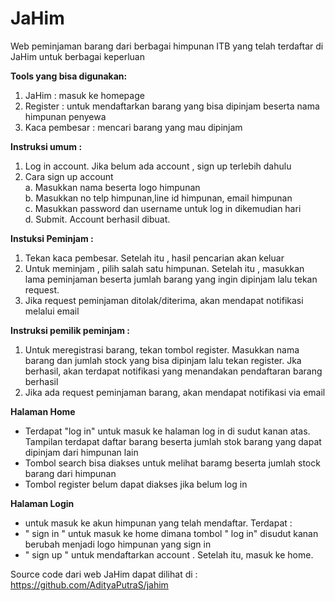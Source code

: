 <h1> JaHim </h1>
Web peminjaman barang dari berbagai himpunan ITB yang telah terdaftar di JaHim untuk berbagai keperluan

<b>Tools yang bisa digunakan:</b>
1. JaHim : masuk ke homepage
2. Register : untuk mendaftarkan barang yang bisa dipinjam beserta nama himpunan penyewa
3. Kaca pembesar : mencari barang yang mau dipinjam

<b>Instruksi umum : </b>
1. Log in account. Jika belum ada account , sign up terlebih dahulu
2. Cara sign up account <br>
   a. Masukkan nama beserta logo himpunan <br>
   b. Masukkan no telp himpunan,line id himpunan, email himpunan <br>
   c. Masukkan password dan username untuk log in dikemudian hari <br>
   d. Submit. Account berhasil dibuat. <br>

<b>Instuksi Peminjam :</b>
1. Tekan kaca pembesar. Setelah itu , hasil pencarian akan keluar
2. Untuk meminjam , pilih salah satu himpunan. Setelah itu , masukkan lama peminjaman beserta jumlah barang yang ingin dipinjam lalu tekan request.
3. Jika request peminjaman ditolak/diterima, akan mendapat notifikasi melalui email

<b>Instruksi pemilik peminjam :</b>
1. Untuk meregistrasi barang, tekan tombol register. Masukkan nama barang dan jumlah stock yang bisa dipinjam lalu tekan register. Jka berhasil, akan terdapat notifikasi yang menandakan pendaftaran barang berhasil
2. Jika ada request peminjaman barang, akan mendapat notifikasi via email

<b>Halaman Home </b><br>
- Terdapat "log in" untuk masuk ke halaman log in di sudut kanan atas. Tampilan terdapat daftar barang beserta jumlah stok barang yang dapat dipinjam dari himpunan lain <br>
- Tombol search bisa diakses untuk melihat baramg beserta jumlah stock barang dari himpunan <br>
- Tombol register belum dapat diakses jika belum log in

<b>Halaman Login </b><br>
- untuk masuk ke akun himpunan yang telah mendaftar. Terdapat : <br>
 - " sign in " untuk masuk ke home dimana tombol " log in" disudut kanan berubah menjadi logo himpunan yang sign in <br>
 - " sign up " untuk mendaftarkan account . Setelah itu, masuk ke home. <br>


Source code dari web JaHim dapat dilihat di : https://github.com/AdityaPutraS/jahim
